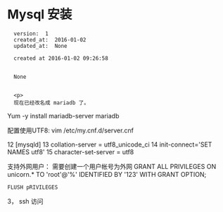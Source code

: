 
  # Mysql 安装

      version:  1
      created_at:  2016-01-02
      updated_at:  None

      created at 2016-01-02 09:26:58 


      None


      <p>
      现在已经改名成 mariadb 了。

Yum -y install mariadb-server mariadb

配置使用UTF8:
	vim /etc/my.cnf.d/server.cnf

 12 [mysqld]
 13 collation-server = utf8_unicode_ci
 14 init-connect='SET NAMES utf8'
15 character-set-server = utf8

支持外网用户：
	需要创建一个用户帐号为外网
	GRANT ALL PRIVILEGES ON unicorn.* TO 'root'@'%' IDENTIFIED BY '123' WITH GRANT OPTION;

	FLUSH pRIVILEGES

3， ssh 访问
      </p>

  